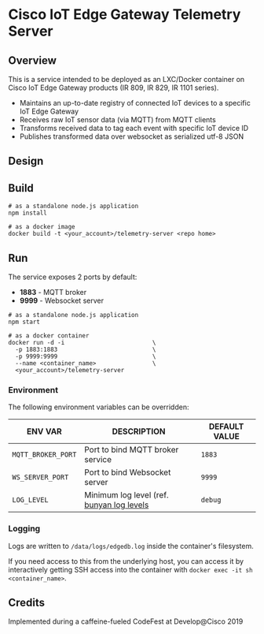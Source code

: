 # Cisco IoT Edge Gateway Telemetry Server

## Overview
This is a service intended to be deployed as an LXC/Docker container on Cisco IoT Edge Gateway products (IR 809, IR 829, IR 1101 series).

- Maintains an up-to-date registry of connected IoT devices to a specific IoT Edge Gateway
- Receives raw IoT sensor data (via MQTT) from MQTT clients
- Transforms received data to tag each event with specific IoT device ID
- Publishes transformed data over websocket as serialized utf-8 JSON

## Design


## Build

```shell
# as a standalone node.js application
npm install

# as a docker image
docker build -t <your_account>/telemetry-server <repo home>
```

## Run

The service exposes 2 ports by default:
- **1883** - MQTT broker
- **9999** - Websocket server

```shell
# as a standalone node.js application
npm start

# as a docker container
docker run -d -i                         \
  -p 1883:1883                           \
  -p 9999:9999                           \
  --name <container_name>                \
  <your_account>/telemetry-server
```

### Environment
The following environment variables can be overridden:

|ENV VAR|DESCRIPTION|DEFAULT VALUE|
|-----|--------|------------|
|`MQTT_BROKER_PORT`|Port to bind MQTT broker service|`1883`|
|`WS_SERVER_PORT`|Port to bind Websocket server|`9999`|
|`LOG_LEVEL`|Minimum log level (ref. [bunyan log levels](https://github.com/trentm/node-bunyan#levels)|`debug`|


### Logging
Logs are written to `/data/logs/edgedb.log` inside the container's filesystem.

If you need access to this from the underlying host, you can access it by interactively getting SSH access into the container with `docker exec -it sh <container_name>`.

## Credits
Implemented during a caffeine-fueled CodeFest at Develop@Cisco 2019

